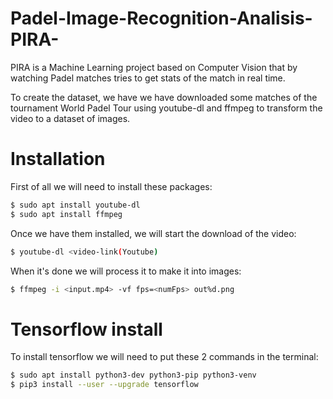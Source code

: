 # Padel-Image-Recognition-Analisis-PIRA-


PIRA is a Machine Learning project based on Computer Vision that by watching Padel matches tries to get stats of the match in real time.

To create the dataset, we have we have downloaded some matches of the tournament World Padel Tour using youtube-dl and ffmpeg to transform the video to a dataset of images. 

# Installation
First of all we will need to install these packages:
```sh
$ sudo apt install youtube-dl
$ sudo apt install ffmpeg
```

Once we have them installed, we will start the download of the video:
```sh
$ youtube-dl <video-link(Youtube)
```

When it's done we will process it to make it into images:
```sh
$ ffmpeg -i <input.mp4> -vf fps=<numFps> out%d.png
```

# Tensorflow install
To install tensorflow we will need to put these 2 commands in the terminal:
```sh
$ sudo apt install python3-dev python3-pip python3-venv
$ pip3 install --user --upgrade tensorflow 
```




